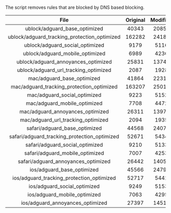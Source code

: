 The script removes rules that are blocked by DNS based blocking.


| File | Original | Modified |
|:----:|:-----:|:-----:|
| ublock/adguard_base_optimized | 40343 | 20853 |
| ublock/adguard_tracking_protection_optimized | 162282 | 24184 |
| ublock/adguard_social_optimized | 9179 | 5116 |
| ublock/adguard_mobile_optimized | 6989 | 4236 |
| ublock/adguard_annoyances_optimized | 25831 | 13740 |
| ublock/adguard_url_tracking_optimized | 2087 | 1928 |
| mac/adguard_base_optimized | 41864 | 22318 |
| mac/adguard_tracking_protection_optimized | 163207 | 25017 |
| mac/adguard_social_optimized | 9223 | 5152 |
| mac/adguard_mobile_optimized | 7708 | 4472 |
| mac/adguard_annoyances_optimized | 26311 | 13978 |
| mac/adguard_url_tracking_optimized | 2094 | 1935 |
| safari/adguard_base_optimized | 44568 | 24073 |
| safari/adguard_tracking_protection_optimized | 52671 | 5434 |
| safari/adguard_social_optimized | 9210 | 5133 |
| safari/adguard_mobile_optimized | 7007 | 4253 |
| safari/adguard_annoyances_optimized | 26442 | 14054 |
| ios/adguard_base_optimized | 45566 | 24796 |
| ios/adguard_tracking_protection_optimized | 52717 | 5441 |
| ios/adguard_social_optimized | 9249 | 5153 |
| ios/adguard_mobile_optimized | 7063 | 4295 |
| ios/adguard_annoyances_optimized | 27397 | 14511 |
